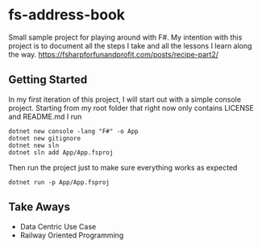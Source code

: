 # fs-address-book

Small sample project for playing around with F#. My intention with this project is to document all the steps I take and all the lessons I learn along the way.
https://fsharpforfunandprofit.com/posts/recipe-part2/

## Getting Started

In my first iteration of this project, I will start out with a simple console project. Starting from my root folder that right now only contains LICENSE and README.md I run

```
dotnet new console -lang "F#" -o App
dotnet new gitignore
dotnet new sln
dotnet sln add App/App.fsproj
```

Then run the project just to make sure everything works as expected

```
dotnet run -p App/App.fsproj
```

## Take Aways

- Data Centric Use Case
- Railway Oriented Programming
